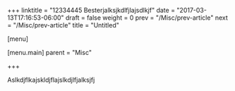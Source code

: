 +++
linktitle = "12334445 Besterjalksjkdlfjlajsdlkjf"
date = "2017-03-13T17:16:53-06:00"
draft = false
weight = 0
prev = "/Misc/prev-article"
next = "/Misc/prev-article"
title = "Untitled"

[menu]

  [menu.main]
    parent = "Misc"

+++

Aslkdjflkajskldjflajslkdjlfjalksjfj